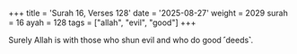 +++
title = 'Surah 16, Verses 128'
date = '2025-08-27'
weight = 2029
surah = 16
ayah = 128
tags = ["allah", "evil", "good"]
+++

Surely Allah is with those who shun evil and who do good ˹deeds˺.